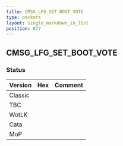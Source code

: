 ```yaml
---
title: CMSG_LFG_SET_BOOT_VOTE
type: packets
layout: single_markdown_in_list
position: 877
---
```


## CMSG_LFG_SET_BOOT_VOTE

### Status

Version | Hex | Comment
---------- | ---------- | ---------- 
Classic |  |  
TBC |  |  
WotLK |  |  
Cata |  |  
MoP |  |  